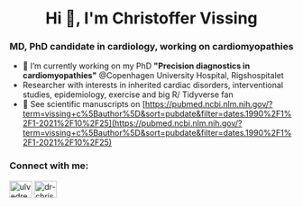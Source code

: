 <h1 align="center">Hi 👋, I'm Christoffer Vissing</h1>
<h3 align="center">MD, PhD candidate in cardiology, working on cardiomyopathies</h3>

- 🔭 I’m currently working on my PhD **"Precision diagnostics in cardiomyopathies"** @Copenhagen University Hospital, Rigshospitalet
- Researcher with interests in inherited cardiac disorders, interventional studies, epidemiology, exercise and big R/ Tidyverse fan
- 📝 See scientific manuscripts on [https://pubmed.ncbi.nlm.nih.gov/?term=vissing+c%5Bauthor%5D&sort=pubdate&filter=dates.1990%2F1%2F1-2021%2F10%2F25](https://pubmed.ncbi.nlm.nih.gov/?term=vissing+c%5Bauthor%5D&sort=pubdate&filter=dates.1990%2F1%2F1-2021%2F10%2F25)

<h3 align="left">Connect with me:</h3>
<p align="left">
<a href="https://twitter.com/ulvedreng" target="blank"><img align="center" src="https://raw.githubusercontent.com/rahuldkjain/github-profile-readme-generator/master/src/images/icons/Social/twitter.svg" alt="ulvedreng" height="30" width="40" /></a>
<a href="https://linkedin.com/in/dr-christoffer-vissing" target="blank"><img align="center" src="https://raw.githubusercontent.com/rahuldkjain/github-profile-readme-generator/master/src/images/icons/Social/linked-in-alt.svg" alt="dr-christoffer-vissing" height="30" width="40" /></a>
</p>
